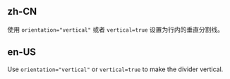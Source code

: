 ## zh-CN

使用 `orientation="vertical"` 或者 `vertical=true` 设置为行内的垂直分割线。

## en-US

Use `orientation="vertical"` or `vertical=true` to make the divider vertical.
